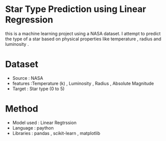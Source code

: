 # Star Type Prediction using Linear Regression

this is a machine learning project using a NASA dataset.
I attempt to predict the type of a star based on physical properties like temperature , radius and luminosity .

# Dataset
- Source : NASA
- features :Temperature (k) , Luminosity , Radius , Absolute Magnitude
- Target : Star type (0 to 5)

# Method 
- Model used : Linear Regtrssion
- Language : paython
- Libraries : pandas , scikit-learn , matplotlib


  
